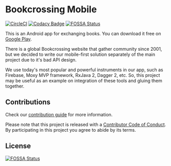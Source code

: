 # Bookcrossing Mobile

[![CircleCI](https://circleci.com/gh/fobo66/BookcrossingMobile.svg?style=shield)](https://circleci.com/gh/fobo66/BookcrossingMobile)
[![Codacy Badge](https://api.codacy.com/project/badge/Grade/21092b6171274378869e5cbbab93f57e)](https://www.codacy.com/manual/fobo66/BookcrossingMobile?utm_source=github.com&amp;utm_medium=referral&amp;utm_content=fobo66/BookcrossingMobile&amp;utm_campaign=Badge_Grade)
[![FOSSA Status](https://app.fossa.io/api/projects/git%2Bgithub.com%2Ffobo66%2FBookcrossingMobile.svg?type=shield)](https://app.fossa.io/projects/git%2Bgithub.com%2Ffobo66%2FBookcrossingMobile?ref=badge_shield)

This is an Android app for exchanging books. You can download it free on [Google Play](https://play.google.com/store/apps/details?id=com.bookcrossing.mobile).

There is a global Bookcrossing website that gather community since 2001, but we decided to write our
mobile-first solution separately of the main project due to it's bad API design.

We use today's most popular and powerful instruments in our app, such as Firebase, Moxy MVP framework,
RxJava 2, Dagger 2, etc. So, this project may be useful as an example on integration of these tools
and gluing them together.

## Contributions

Check our [contribution guide](CONTRIBUTING.md) for more information.

Please note that this project is released with a [Contributor Code of Conduct](CODE_OF_CONDUCT.md).
By participating in this project you agree to abide by its terms.


## License
[![FOSSA Status](https://app.fossa.io/api/projects/git%2Bgithub.com%2Ffobo66%2FBookcrossingMobile.svg?type=large)](https://app.fossa.io/projects/git%2Bgithub.com%2Ffobo66%2FBookcrossingMobile?ref=badge_large)